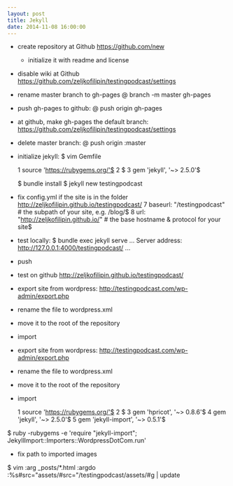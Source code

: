 ```yaml
---
layout: post
title: Jekyll
date: 2014-11-08 16:00:00
---
```

- create repository at Github https://github.com/new
  - initialize it with readme and license
- disable wiki at Github https://github.com/zeljkofilipin/testingpodcast/settings
- rename master branch to gh-pages @ branch -m master gh-pages
- push gh-pages to github: @ push origin gh-pages 
- at github, make gh-pages the default branch: https://github.com/zeljkofilipin/testingpodcast/settings
- delete master branch: @ push origin :master
- initialize jekyll:
    $ vim Gemfile

    1 source 'https://rubygems.org/'$
    2 $
    3 gem 'jekyll', '~> 2.5.0'$

    $ bundle install
    $ jekyll new testingpodcast

- fix config.yml if the site is in the folder http://zeljkofilipin.github.io/testingpodcast/
    7 baseurl: "/testingpodcast" # the subpath of your site, e.g. /blog/$
    8 url: "http://zeljkofilipin.github.io/" # the base hostname & protocol for your site$

- test locally: 
    $ bundle exec jekyll serve
    ...
    Server address: http://127.0.0.1:4000/testingpodcast/
    ...

- push
- test on github http://zeljkofilipin.github.io/testingpodcast/

- export site from wordpress: http://testingpodcast.com/wp-admin/export.php
- rename the file to wordpress.xml
- move it to the root of the repository
- import

- export site from wordpress: http://testingpodcast.com/wp-admin/export.php
- rename the file to wordpress.xml
- move it to the root of the repository
- import

  1 source 'https://rubygems.org/'$
  2 $
  3 gem 'hpricot', '~> 0.8.6'$
  4 gem 'jekyll', '~> 2.5.0'$
  5 gem 'jekyll-import', '~> 0.5.1'$

$ ruby -rubygems -e 'require "jekyll-import"; JekyllImport::Importers::WordpressDotCom.run'

- fix path to imported images

$ vim
:arg _posts/*.html
:argdo :%s#src="assets/#src="/testingpodcast/assets/#g | update
